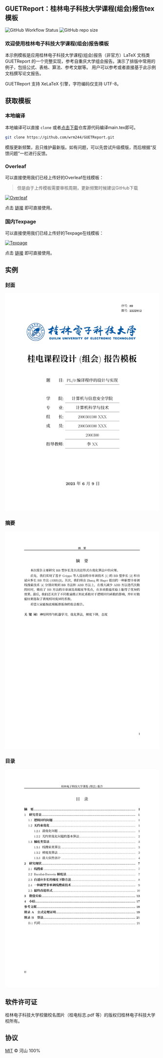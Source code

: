 ## GUETReport：桂林电子科技大学课程(组会)报告tex模板
![GitHub Workflow Status](https://img.shields.io/github/actions/workflow/status/wrm244/GUETReport/test-tex.yml)
![GitHub repo size](https://img.shields.io/github/repo-size/wrm244/GUETReport)
### 欢迎使用桂林电子科技大学课程(组会)报告模板

本示例模板是应用桂林电子科技大学课程(组会)报告（非官方）LaTeX 文档类 GUETReport 的一个完整实现，参考自重庆大学组会报告。演示了排版中常用的例子，包括公式、表格、算法、参考文献等。
用户可以参考或者直接基于此示例文档撰写论文报告。

GUETReport 支持 XeLaTeX 引擎，字符编码仅支持 UTF-8。

## 获取模板
### 本地编译

本地编译可以直接 `clone` 或者[点击下载](https://github.com/wrm244/GUETReport/archive/refs/tags/v0.4.0.zip)仓库源代码编译main.tex即可。

```bash
git clone https://github.com/wrm244/GUETReport.git
```
模版更新频繁，且只维护最新版。如有问题，可以先尝试升级模版，而后根据“反馈问题”一栏进行反馈。
### Overleaf
可以直接使用我们已经上传好的Overleaf在线模板：
> 但是由于上传模板需要审核周期，更新频繁时候建议GitHub下载

[![Overleaf](https://img.shields.io/badge/Overleaf-GUETReport-green.svg)](https://www.overleaf.com/latex/templates/guetreport/qkvhzyszxscq)

点击 [链接](https://www.overleaf.com/latex/templates/guetreport/qkvhzyszxscq) 即可直接使用。

### 国内Texpage
可以直接使用我们已经上传好的Texpage在线模板：

[![Texpage](https://img.shields.io/badge/Texpage-GUETReport-green.svg)](https://texpage.com/template/ad704bfa-4d80-4f15-a842-e31ee307fff5)

点击 [链接](https://texpage.com/template/ad704bfa-4d80-4f15-a842-e31ee307fff5) 即可直接使用。


## 实例


### 封面

![cover](./figures/cover.png)


### 摘要

![abstract](./figures/abstract.png)


### 目录

![contents](./figures/contents.png)

## 软件许可证
桂林电子科技大学校徽校名图片（桂电标志.pdf 等）的版权归桂林电子科技大学校所有。

## 协议
[MIT](./LICENSE) © 河山 100%
